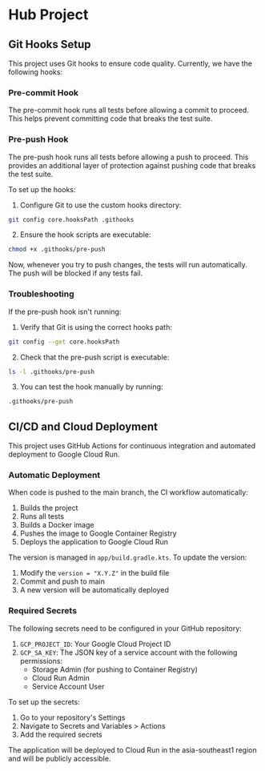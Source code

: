 # Hub Project

## Git Hooks Setup

This project uses Git hooks to ensure code quality. Currently, we have the following hooks:

### Pre-commit Hook
The pre-commit hook runs all tests before allowing a commit to proceed. This helps prevent committing code that breaks the test suite.

### Pre-push Hook
The pre-push hook runs all tests before allowing a push to proceed. This provides an additional layer of protection against pushing code that breaks the test suite.

To set up the hooks:

1. Configure Git to use the custom hooks directory:
```bash
git config core.hooksPath .githooks
```

2. Ensure the hook scripts are executable:
```bash
chmod +x .githooks/pre-push
```

Now, whenever you try to push changes, the tests will run automatically. The push will be blocked if any tests fail.

### Troubleshooting

If the pre-push hook isn't running:
1. Verify that Git is using the correct hooks path:
```bash
git config --get core.hooksPath
```
2. Check that the pre-push script is executable:
```bash
ls -l .githooks/pre-push
```
3. You can test the hook manually by running:
```bash
.githooks/pre-push
```

## CI/CD and Cloud Deployment

This project uses GitHub Actions for continuous integration and automated deployment to Google Cloud Run.

### Automatic Deployment

When code is pushed to the main branch, the CI workflow automatically:
1. Builds the project
2. Runs all tests
3. Builds a Docker image
4. Pushes the image to Google Container Registry
5. Deploys the application to Google Cloud Run

The version is managed in `app/build.gradle.kts`. To update the version:
1. Modify the `version = "X.Y.Z"` in the build file
2. Commit and push to main
3. A new version will be automatically deployed

### Required Secrets

The following secrets need to be configured in your GitHub repository:

1. `GCP_PROJECT_ID`: Your Google Cloud Project ID
2. `GCP_SA_KEY`: The JSON key of a service account with the following permissions:
   - Storage Admin (for pushing to Container Registry)
   - Cloud Run Admin
   - Service Account User

To set up the secrets:
1. Go to your repository's Settings
2. Navigate to Secrets and Variables > Actions
3. Add the required secrets

The application will be deployed to Cloud Run in the asia-southeast1 region and will be publicly accessible.

